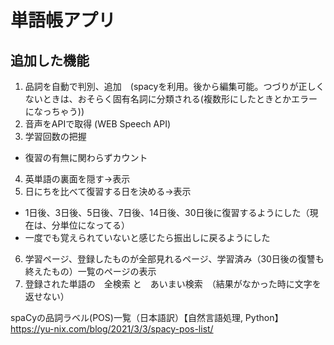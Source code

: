 # 単語帳アプリ
 

## 追加した機能  
1. 品詞を自動で判別、追加　(spacyを利用。後から編集可能。つづりが正しくないときは、おそらく固有名詞に分類される(複数形にしたときとかエラーになっちゃう))
2. 音声をAPIで取得 (WEB Speech API)
3. 学習回数の把握
- 復習の有無に関わらずカウント
4. 英単語の裏面を隠す→表示  
5. 日にちを比べて復習する日を決める→表示 
- 1日後、3日後、5日後、7日後、14日後、30日後に復習するようにした（現在は、分単位になってる）
- 一度でも覚えられていないと感じたら振出しに戻るようにした
6. 学習ページ、登録したものが全部見れるページ、学習済み（30日後の復讐も終えたもの）一覧のページの表示
7. 登録された単語の　全検索 と　あいまい検索　（結果がなかった時に文字を返せない）

spaCyの品詞ラベル(POS)一覧（日本語訳）【自然言語処理, Python】  
https://yu-nix.com/blog/2021/3/3/spacy-pos-list/
